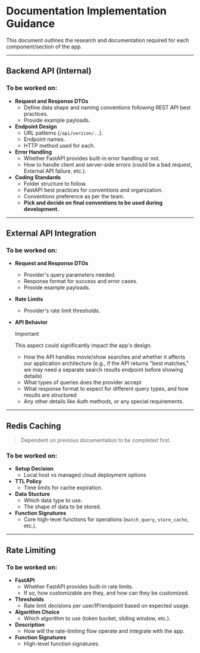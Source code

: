 # Documentation Implementation Guidance

This document outlines the research and documentation required for each component/section of the app.

---

## Backend API (Internal)

### To be worked on:

- **Request and Response DTOs**
  - Define data shape and naming conventions following REST API best practices.
  - Provide example payloads.
- **Endpoint Design**
  - URL patterns (`/api/version/..`).
  - Endpoint names.
  - HTTP method used for each.
- **Error Handling**
  - Whether FastAPI provides built-in error handling or not.
  - How to handle client and server-side errors (could be a bad request, External API failure, etc.).
- **Coding Standards**
  - Folder structure to follow.
  - FastAPI best practices for conventions and organization.
  - Conventions preference as per the team.
  - **Pick and decide on final conventions to be used during development.**

---

## External API Integration

### To be worked on:

- **Request and Response DTOs**
  - Provider's query parameters needed.
  - Response format for success and error cases.
  - Provide example payloads.
- **Rate Limits**
  - Provider's rate limit thresholds.
- **API Behavior**

  > [!IMPORTANT]
  > This aspect could significantly impact the app's design.

  - How the API handles movie/show searches and whether it affects our application architecture (e.g., if the API returns "best matches," we may need a separate search results endpoint before showing details)
  - What types of queries does the provider accept
  - What response format to expect for different query types, and how results are structured
  - Any other details like Auth methods, or any special requirements.

---

## Redis Caching

> Dependent on previous documentation to be completed first.

### To be worked on:

- **Setup Decision**
  - Local host vs managed cloud deployment options
- **TTL Policy**
  - Time limits for cache expiration.
- **Data Stucture**
  - Which data type to use.
  - The shape of data to be stored.
- **Function Signatures**
  - Core high-level functions for operations (`match_query`, `store_cache`, etc.).

---

## Rate Limiting

### To be worked on:

- **FastAPI**
  - Whether FastAPI provides built-in rate limits.
  - If so, how customizable are they, and how can they be customized.
- **Thresholds**
  - Rate limit decisions per user/IP/endpoint based on expected usage.
- **Algorithm Choice**
  - Which algorithm to use (token bucket, sliding window, etc.).
- **Description**
  - How will the rate-limiting flow operate and integrate with the app.
- **Function Signatures**
  - High-level function signatures.

